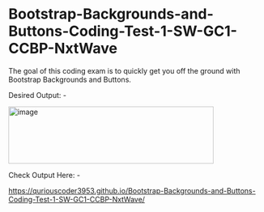 # Bootstrap-Backgrounds-and-Buttons-Coding-Test-1-SW-GC1-CCBP-NxtWave

The goal of this coding exam is to quickly get you off the ground with Bootstrap Backgrounds and Buttons.


Desired Output: -



<img width="405" height="113" alt="image" src="https://github.com/user-attachments/assets/63d670fa-6412-4142-871e-91c9e303a768" />




Check Output Here: -

https://quriouscoder3953.github.io/Bootstrap-Backgrounds-and-Buttons-Coding-Test-1-SW-GC1-CCBP-NxtWave/
